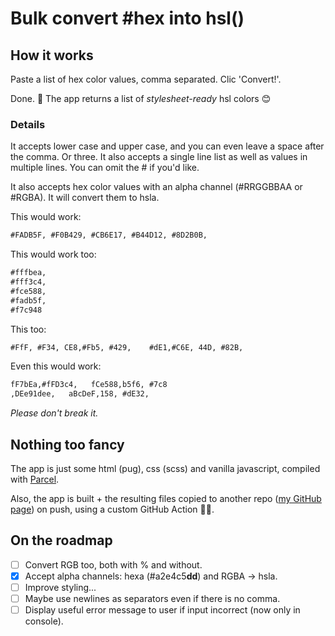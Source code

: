 # Bulk convert #hex into hsl()

## How it works

Paste a list of hex color values, comma separated. Clic 'Convert!'.

Done. 🚀 The app returns a list of _stylesheet-ready_ hsl colors 😊

### Details

It accepts lower case and upper case, and you can even leave a space after the comma. Or three. It also accepts a single line list as well as values in multiple lines. You can omit the # if you'd like.

It also accepts hex color values with an alpha channel (#RRGGBBAA or #RGBA). It will convert them to hsla.

This would work:

```md
#FADB5F, #F0B429, #CB6E17, #B44D12, #8D2B0B,
```

This would work too:

```md
#fffbea,
#fff3c4,
#fce588,
#fadb5f,
#f7c948
```

This too:

```md
#FfF, #F34, CE8,#Fb5, #429,    #dE1,#C6E, 44D, #82B,
```

Even this would work:

```md
fF7bEa,#fFD3c4,   fCe588,b5f6, #7c8
,DEe91dee,   aBcDeF,158, #dE32,
```

_Please don't break it._

## Nothing too fancy

The app is just some html (pug), css (scss) and vanilla javascript, compiled with [Parcel](https://parceljs.org/).

Also, the app is built + the resulting files copied to another repo ([my GitHub page](https://github.com/rubenvar/rubenvar.github.io)) on push, using a custom GitHub Action 🧙‍♂️.

## On the roadmap

- [ ] Convert RGB too, both with % and without.
- [x] Accept alpha channels: hexa (#a2e4c5**dd**) and RGBA → hsla.
- [ ] Improve styling...
- [ ] Maybe use newlines as separators even if there is no comma.
- [ ] Display useful error message to user if input incorrect (now only in console).
